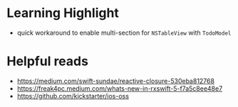 

# Learning Highlight

- quick workaround to enable multi-section for `NSTableView` with `TodoModel`

# Helpful reads

- https://medium.com/swift-sundae/reactive-closure-530eba812768
- https://freak4pc.medium.com/whats-new-in-rxswift-5-f7a5c8ee48e7
- https://github.com/kickstarter/ios-oss

